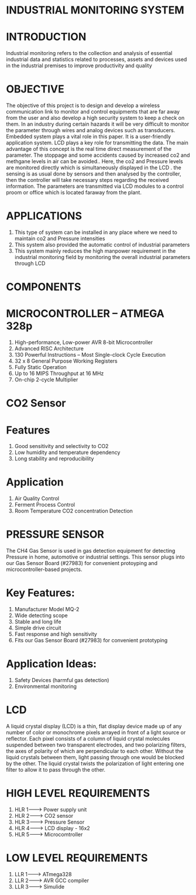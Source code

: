 # INDUSTRIAL MONITORING SYSTEM
# INTRODUCTION
Industrial monitoring refers to the collection and analysis of essential industrial data and statistics related to processes, assets and devices used in the industrial premises to improve productivity and quality

# OBJECTIVE

The objective of this project is to design and develop a wireless communication link to monitor and control equipments that are far away from the user and also develop a high security system to keep a check on them. In an industry during certain hazards it will be very difficult to monitor the parameter through wires and analog devices such as transducers. Embedded system plays a vital role in this paper. It is a user-friendly application system. LCD plays a key role for transmitting the data. The main advantage of this concept is the real time direct measurement of the parameter. The stoppage and some accidents caused by increased co2 and methgane levels in air can be avoided.. Here, the co2 and Pressure levels are monitored directly which is simultaneously displayed in the LCD . the sensing is as usual done by sensors and then analysed by the controller, then the controller will take necessary steps regarding the received information. The parameters are transmitted via LCD modules to a control proom or office which is located faraway from the plant.

# APPLICATIONS
1) This type of system can be installed in any place where we need to maintain co2 and Pressure intensities 
2) This system also provided the automatic control of industrial parameters
3) This system mainly reduces the high manpower requirement in the industrial monitoring field by monitoring the overall industrial parameters through LCD

# COMPONENTS
# MICROCONTROLLER – ATMEGA 328p
1) High-performance, Low-power AVR 8-bit Microcontroller
2) Advanced RISC Architecture
3) 130 Powerful Instructions – Most Single-clock Cycle Execution
4) 32 x 8 General Purpose Working Registers
5) Fully Static Operation
6) Up to 16 MIPS Throughput at 16 MHz
7) On-chip 2-cycle Multiplier

# CO2 Sensor
# Features
1) Good sensitivity and selectivity to CO2
2) Low humidity and temperature dependency
3) Long stability and reproducibility
# Application
1) Air Quality Control
2) Ferment Process Control
3) Room Temperature CO2 concentration Detection

# PRESSURE SENSOR
The CH4 Gas Sensor is used in gas detection equipment for detecting Pressure in home, automotive or industrial settings. This sensor plugs into our Gas Sensor Board (#27983) for convenient protoyping and microcontroller-based projects.
# Key Features:
1) Manufacturer Model MQ-2
2) Wide detecting scope
3) Stable and long life
4) Simple drive circuit
5) Fast response and high sensitivity
6) Fits our Gas Sensor Board (#27983) for convenient prototyping
# Application Ideas:
1) Safety Devices (harmful gas detection)
2) Environmental monitoring

# LCD 
A  liquid  crystal  display  (LCD)  is  a  thin,  flat  display  device  made  up  of  any  number  of  color  or  monochrome  pixels  arrayed  in  front  of  a  light  source  or  reflector. Each pixel consists  of  a  column  of  liquid  crystal  molecules  suspended  between  two  transparent  electrodes,  and  two  polarizing filters, the  axes of  polarity  of  which  are  perpendicular  to  each  other.  Without the liquid  crystals  between  them,  light  passing  through  one  would  be  blocked  by the other. The liquid crystal twists the polarization of light entering one filter to allow it to pass through the other.



# HIGH LEVEL REQUIREMENTS
1) HLR 1---> Power supply unit
2) HLR 2---> CO2 sensor
3) HLR 3---> Pressure Sensor
4) HLR 4---> LCD display - 16x2
5) HLR 5---> Microcomtroller 
 
# LOW LEVEL REQUIREMENTS 
1) LLR 1---> ATmega328
2) LLR 2---> AVR GCC compiler
3) LLR 3---> Simulide
 
 
